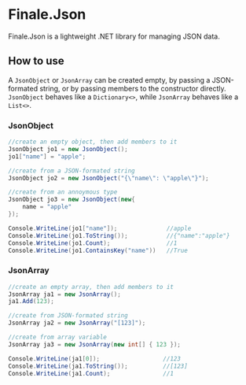 # Finale.Json

Finale.Json is a lightweight .NET library for managing JSON data.

## How to use
A `JsonObject` or `JsonArray` can be created empty, by passing a JSON-formated string, or by passing members to the constructor directly. `JsonObject` behaves like a `Dictionary<>`, while `JsonArray` behaves like a `List<>`.

### JsonObject
```c#
//create an empty object, then add members to it
JsonObject jo1 = new JsonObject();
jo1["name"] = "apple";

//create from a JSON-formated string
JsonObject jo2 = new JsonObject("{\"name\": \"apple\"}");

//create from an annoymous type
JsonObject jo3 = new JsonObject(new{
    name = "apple"
});

Console.WriteLine(jo1["name"]);              //apple
Console.WriteLine(jo1.ToString());           //{"name":"apple"}
Console.WriteLine(jo1.Count);                //1
Console.WriteLine(jo1.ContainsKey("name"))   //True
```

### JsonArray
```c#
//create an empty array, then add members to it
JsonArray ja1 = new JsonArray();
ja1.Add(123);

//create from JSON-formated string
JsonArray ja2 = new JsonArray("[123]");

//create from array variable
JsonArray ja3 = new JsonArray(new int[] { 123 });

Console.WriteLine(ja1[0]);                  //123
Console.WriteLine(ja1.ToString());          //[123]
Console.WriteLine(ja1.Count);               //1
```
